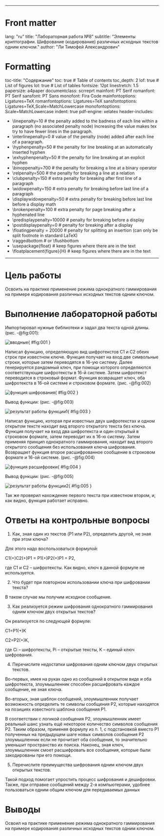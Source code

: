 ﻿
---
# Front matter
lang: "ru"
title: "Лабораторная работа №8"
subtitle: "Элементы криптографии. Шифрование (кодирование) различных исходных текстов одним ключом."
author: "Ли Тимофей Александрович"

# Formatting
toc-title: "Содержание"
toc: true # Table of contents
toc_depth: 2
lof: true # List of figures
lot: true # List of tables
fontsize: 12pt
linestretch: 1.5
papersize: a4paper
documentclass: scrreprt
mainfont: PT Serif
romanfont: PT Serif
sansfont: PT Sans
monofont: Fira Code
mainfontoptions: Ligatures=TeX
romanfontoptions: Ligatures=TeX
sansfontoptions: Ligatures=TeX,Scale=MatchLowercase
monofontoptions: Scale=MatchLowercase
indent: true
pdf-engine: xelatex
header-includes:
  - \linepenalty=10 # the penalty added to the badness of each line within a paragraph (no associated penalty node) Increasing the value makes tex try to have fewer lines in the paragraph.
  - \interlinepenalty=0 # value of the penalty (node) added after each line of a paragraph.
  - \hyphenpenalty=50 # the penalty for line breaking at an automatically inserted hyphen
  - \exhyphenpenalty=50 # the penalty for line breaking at an explicit hyphen
  - \binoppenalty=700 # the penalty for breaking a line at a binary operator
  - \relpenalty=500 # the penalty for breaking a line at a relation
  - \clubpenalty=150 # extra penalty for breaking after first line of a paragraph
  - \widowpenalty=150 # extra penalty for breaking before last line of a paragraph
  - \displaywidowpenalty=50 # extra penalty for breaking before last line before a display math
  - \brokenpenalty=100 # extra penalty for page breaking after a hyphenated line
  - \predisplaypenalty=10000 # penalty for breaking before a display
  - \postdisplaypenalty=0 # penalty for breaking after a display
  - \floatingpenalty = 20000 # penalty for splitting an insertion (can only be split footnote in standard LaTeX)
  - \raggedbottom # or \flushbottom
  - \usepackage{float} # keep figures where there are in the text
  - \floatplacement{figure}{H} # keep figures where there are in the text
---

# Цель работы

Освоить на практике применение режима однократного гаммирования на примере кодирования различных исходных текстов одним ключом.

# Выполнение лабораторной работы

Импортировал нужные библиотеки и задал два текста одной длины. (рис. -@fig:001):

![вводные](images/1.png){ #fig:001 }

Написал функцию, определяющую вид шифротекстов C1 и C2 обеих строк при известном ключе. 
Функция получает на вход две символьные строки, которые затем переводятся в 16-ую систему. 
Далее генерируется рандомный ключ, при помощи которого определяются соответствующие шифротексты в 16-й системе. 
Затем шифротекст переводится в строковый формат. 
Функция возвращает ключ, оба шифротекста в 16-ой системе и строковом формате. (рис. -@fig:002)

![функция шифрования](images/2.png){ #fig:002 }

Вывод функции: (рис. -@fig:003)

![результат работы функции1](images/3.png){ #fig:003 }

Написал функцию, которая при известных двух шифротекстах и одном открытом тексте находит вид второго открытого текста без ключа. 
Функция получает на вход два шифротекста и один открытый в строковом формате, затем переводит их в 16-ю систему. 
Затем применяя принцип однократного гаммирования, находит вид второго открытого сообщения без использования ключа шифрования. 
Возвращает функция второе расшифрованное сообщение в строковом формате и 16-ой системе. (рис. -@fig:004)

![функция расшифровки](images/4.png){ #fig:004 }

Вывод функции: (рис. -@fig:005)

![результат работы функции2](images/5.png){ #fig:005 }

Так же проверил нахождение первого текста при известном втором, и, как видно, функция работает исправно.

# Ответы на контрольные вопросы

1. Как, зная один из текстов (P1 или P2), определить другой, не зная при этом ключа?

Для этого надо воспользоваться формулой:

C1(+)C2(+)P1 = P1(+)P2(+)P1 = P2,

где С1 и С2 – шифротексты. Как видно, ключ в данной формуле не используется.

2. Что будет при повторном использовании ключа при шифровании текста?

В таком случае мы получим исходное сообщение.

3. Как реализуется режим шифрования однократного гаммирования одним ключом двух открытых текстов?

Он реализуется по следующей формуле:

C1=P1(+)K

C2=P2(+)K,

где Сi – шифротексты, Pi – открытые тексты, K – единый ключ шифрования.

4. Перечислите недостатки шифрования одним ключом двух открытых текстов.

Во-первых, имея на руках одно из сообщений в открытом виде и оба шифротекста, злоумышленник способен расшифровать каждое сообщение, не зная ключа.

Во-вторых, зная шаблон сообщений, злоумышленник получает возможность определить те символы сообщения P2, которые находятся на позициях известного шаблона сообщения P1. 

В соответствии с логикой сообщения P2, злоумышленник имеет реальный шанс узнать ещё некоторое количество символов сообщения P2. 
Таким образом, применяя формулу из п. 1, с подстановкой вместо P1 полученных на предыдущем шаге новых символов 
сообщения P2 злоумышленник если не прочитает оба сообщения, то значительно уменьшит пространство их поиска. 
Наконец, зная ключ, злоумышленник смоет расшифровать все сообщения, которые были закодированы при его помощи.

5. Перечислите преимущества шифрования одним ключом двух открытых текстов.

Такой подход помогает упростить процесс шифрования и дешифровки. 
Также, при отправке сообщений между 2-я компьютерами, удобнее пользоваться одним общим ключом для передаваемых данных

# Выводы

Освоил на практике применение режима однократного гаммирования на примере кодирования различных исходных текстов одним ключом.
